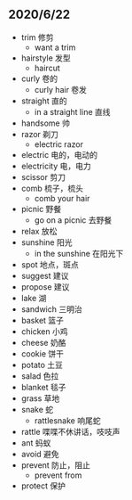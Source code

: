 ## 2020/6/22
- trim 修剪
    - want a trim
- hairstyle 发型
    - haircut
- curly 卷的
    - curly hair 卷发
- straight 直的
    - in a straight line 直线
- handsome 帅
- razor 剃刀
    - electric razor
- electric 电的，电动的
- electricity 电，电力
- scissor 剪刀
- comb 梳子，梳头
    -  comb your hair
- picnic 野餐
    - go on a picnic 去野餐
- relax 放松
- sunshine 阳光
    - in the sunshine 在阳光下
- spot 地点，斑点
- suggest 建议   
- propose 建议
- lake 湖
- sandwich 三明治
- basket 篮子
- chicken 小鸡
- cheese 奶酪
- cookie 饼干
- potato 土豆
- salad 色拉
- blanket 毯子
- grass 草地
- snake 蛇
    - rattlesnake 响尾蛇
- rattle 喋喋不休讲话，吱吱声
- ant 蚂蚁
- avoid 避免
- prevent 防止，阻止
    - prevent from
- protect 保护